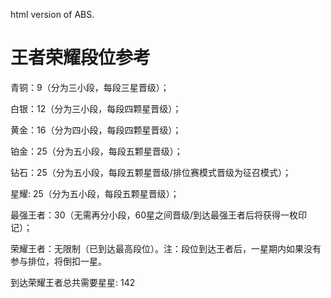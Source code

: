 html version of ABS.

# 王者荣耀段位参考

青铜：9（分为三小段，每段三星晋级）；

白银：12（分为三小段，每段四颗星晋级）；

黄金：16（分为四小段，每段四颗星晋级）；

铂金：25（分为五小段，每段五颗星晋级）；

钻石：25（分为五小段，每段五颗星晋级/排位赛模式晋级为征召模式）；

星耀: 25（分为五小段，每段五颗星晋级）；

最强王者：30（无需再分小段，60星之间晋级/到达最强王者后将获得一枚印记）；

荣耀王者：无限制（已到达最高段位）。注：段位到达王者后，一星期内如果没有参与排位，将倒扣一星。

到达荣耀王者总共需要星星: 142